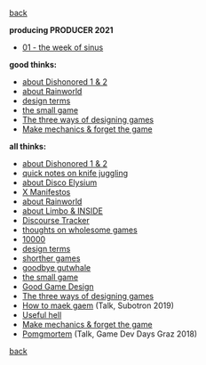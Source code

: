 [back](index)

**producing PRODUCER 2021**
- [01 - the week of sinus](producering_01)

**good thinks:**
- [about Dishonored 1 & 2](about_dishonored)
- [about Rainworld](about_rainworld)
- [design terms](design_terms)
- [the small game](the_small_game)
- [The three ways of designing games](threeways)
- [Make mechanics & forget the game](make_mechanics)

**all thinks:**
- [about Dishonored 1 & 2](about_dishonored)
- [quick notes on knife juggling](knife_juggling_190222)
- [about Disco Elysium](about_disco_elysium)
- [X Manifestos](x_manifestos)
- [about Rainworld](about_rainworld)
- [about Limbo & INSIDE](about_limbo_inside)
- [Discourse Tracker](discourse_tracker)
- [thoughts on wholesome games](wholesome)
- [10000](10000)
- [design terms](design_terms)
- [shorther games](shorter_games)
- [goodbye gutwhale](goodbye_gutwhale)
- [the small game](the_small_game)
- [Good Game Design](good_game_design)
- [The three ways of designing games](threeways)
- <a href="https://subotron.com/veranstaltung/one-wo-man-one-cry/" target="_blank">How to maek gaem</a> (Talk, Subotron 2019)
- [Useful hell](useful_hell)
- [Make mechanics & forget the game](make_mechanics)
- <a href="https://www.youtube.com/watch?v=vcAlQyzxRck" target="_blank">Pomgmortem</a> (Talk, Game Dev Days Graz 2018)

[back](index)

